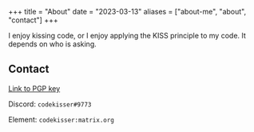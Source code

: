 +++
title = "About"
date = "2023-03-13"
aliases = ["about-me", "about", "contact"]
+++

I enjoy kissing code, or I enjoy applying the KISS principle to my code. It depends on who is asking.

## Contact

[Link to PGP key](/mypubkey.asc)

Discord: `codekisser#9773`

Element: `codekisser:matrix.org`
